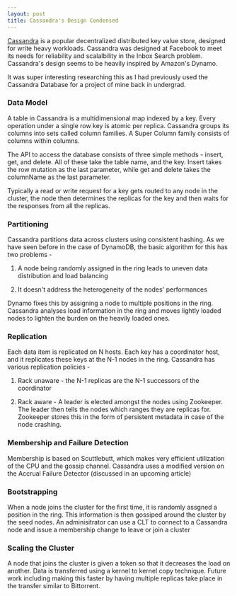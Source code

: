 ```yaml
---
layout: post
title: Cassandra's Design Condensed 
---
```


[Cassandra](https://www.cs.cornell.edu/projects/ladis2009/papers/lakshman-ladis2009.pdf) is a popular decentralized distributed key value store, designed for write heavy workloads. Cassandra was designed at Facebook to meet its needs for reliability and scalalbility in the Inbox Search problem. Cassandra's design seems to be heavily inspired by Amazon's Dynamo.

It was super interesting researching this as I had previously used the Cassandra Database for a project of mine back in undergrad.

### Data Model
A table in Cassandra is a multidimensional map indexed by a key. Every operation under a single row key is atomic per replica. Cassandra groups its columns into sets called column families. A Super Column family consists of columns within columns. 

The API to access the database consists of three simple methods - insert, get, and delete. All of these take the table name, and the key. Insert takes the row mutation as the last parameter, while get and delete takes the columnName as the last parameter. 

Typically a read or write request for a key gets routed to any node in the cluster, the node then determines the replicas for the key and then waits for the responses from all the replicas. 

### Partitioning 

Cassandra partitions data across clusters using consistent hashing. As we have seen before in the case of DynamoDB, the basic algorithm for this has two problems - 

1) A node being randomly assigned in the ring leads to uneven data distribution and load balancing

2) It doesn't address the heterogeneity of the nodes' performances

Dynamo fixes this by assigning a node to multiple positions in the ring. Cassandra analyses load information in the ring and moves lightly loaded nodes to lighten the burden on the heavily loaded ones.

### Replication

Each data item is replicated on N hosts. Each key has a coordinator host, and it replicates these keys at the N-1 nodes in the ring. Cassandra has various replication policies - 

1) Rack unaware - the N-1 replicas are the N-1 successors of the coordinator

2) Rack aware - A leader is elected amongst the nodes using Zookeeper. The leader then tells the nodes which ranges they are replicas for. Zookeeper stores this in the form of persistent metadata in case of the node crashing.

### Membership and Failure Detection

Membership is based on Scuttlebutt, which makes very efficient utilization of the CPU and the gossip channel.
Cassandra uses a modified version on the Accrual Failure Detector (discussed in an upcoming article)

### Bootstrapping

When a node joins the cluster for the first time, it is randomly assgned a position in the ring. This information is then gossiped around the cluster by the seed nodes. An adminisitrator can use a CLT to connect to a Cassandra node and issue a membership change to leave or join a cluster

### Scaling the Cluster

A node that joins the cluster is given a token so that it decreases the load on another. Data is transferred using a kernel to kernel copy technique. Future work including making this faster by having multiple replicas take place in the transfer similar to Bittorrent.





